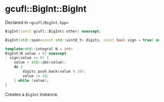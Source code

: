 # gcufl::BigInt::BigInt
Declared in `<gcufl/BigInt.hpp>`
```cpp
BigInt(const gcufl::BigInt& other) noexcept;

BigInt(std::span<const std::uint8_t> digits, const bool sign = true) noexcept;

template<std::integral N = int>
BigInt(N value = 0) noexcept
: sign(value >= 0) {
	value = std::abs(value);
	do {
		digits.push_back(value % 10);
		value /= 10;
	} while (value);
}
```
Creates a `BigInt` instance.
